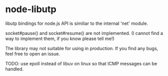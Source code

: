 node-libutp
===
libutp bindings for node.js
API is similiar to the internal 'net' module.

socket#pause() and socket#resume() are not implemented.
(I cannot find a way to implement them, if you know please tell me!)

The library may not suitable for using in production.
If you find any bugs, feel free to open an issue.

TODO: use epoll instead of libuv on linux so that ICMP messages can be handled.
